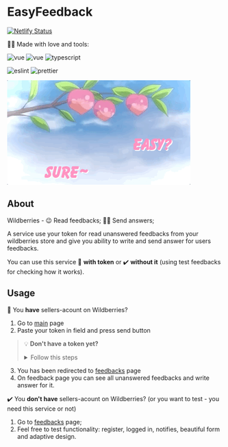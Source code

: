 # EasyFeedback

[![Netlify Status](https://api.netlify.com/api/v1/badges/ceb04fd6-377a-4557-ada2-b480e3863d75/deploy-status)](https://app.netlify.com/sites/easyfeedbackwb/deploys)

🖐🏼 Made with love and tools:

![vue](https://img.shields.io/badge/Vue%20js-35495E?style=for-the-badge&logo=vuedotjs&logoColor=4FC08D) ![vue](https://img.shields.io/badge/pinia-35495E?style=for-the-badge) ![typescript](https://img.shields.io/badge/TypeScript-007ACC?style=for-the-badge&logo=typescript&logoColor=white)

![eslint](https://img.shields.io/badge/eslint-3A33D1?style=for-the-badge&logo=eslint&logoColor=white) ![prettier](https://img.shields.io/badge/prettier-1A2C34?style=for-the-badge&logo=prettier&logoColor=F7BA3E)

![easy](./easy.gif)

## About

Wildberries - 😉 Read feedbacks; ✍🏼 Send answers;

A service use your token for read unanswered feedbacks from your wildberries store and give you ability to write and send answer for users feedbacks.

You can use this service :key: **with token** or :heavy_check_mark: **without it** (using test feedbacks for checking how it works).

## Usage

:key: You **have** sellers-acount on Wildberries?

1. Go to [main](https://easyfeedbackwb.netlify.app/) page
2. Paste your token in field and press send button

> :bulb: **Don't have a token yet?**
>
> <details><summary>Follow this steps</summary>
>
> :exclamation: Please, note: _token will be shown At Once_ (so, copy and save it somewhere)
>
> 1. Go to your **seller-account** on wildberries;
> 2. Choose **Settings**, and click on **[New API Access](https://seller.wildberries.ru/supplier-settings/access-to-api)**;
> 3. Choose **Questions and feedbacks**, write any name and press "Create token";
> 4. Copy and save this token.
>
> </details>

3. You has been redirected to [feedbacks](https://easyfeedbackwb.netlify.app/feedbacks) page
4. On feedback page you can see all unanswered feedbacks and write answer for it.

:heavy_check_mark: You **don't have** sellers-acount on Wildberries?
(or you want to test - you need this service or not)

1. Go to [feedbacks](https://easyfeedbackwb.netlify.app/feedbacks) page;
2. Feel free to test functionality: register, logged in, notifies, beautiful form and adaptive design.

